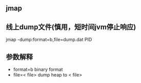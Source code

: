 ## jmap
## 线上dump文件(慎用，短时间jvm停止响应)
jmap -dump:format=b,file=dump.dat PID

## 参数解释
- format=b     binary format
- file=< file>  dump heap to < file>
